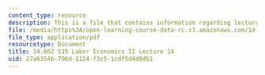 ```yaml
---
content_type: resource
description: This is a file that contains information regarding lecture 14.
file: /media/https%3A/open-learning-course-data-rc.s3.amazonaws.com/14-662-labor-economics-ii-spring-2015/27a6354b796d1124f3c51cdf5d4d0db1_MIT14_662S15_lecnotes14.pdf
file_type: application/pdf
resourcetype: Document
title: 14.662 S15 Labor Economics II Lecture 14
uid: 27a6354b-796d-1124-f3c5-1cdf5d4d0db1
---
```

